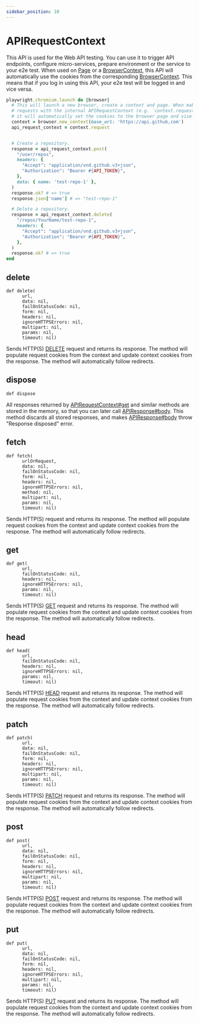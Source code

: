 ```yaml
---
sidebar_position: 10
---
```


# APIRequestContext

This API is used for the Web API testing. You can use it to trigger API endpoints, configure micro-services, prepare
environment or the service to your e2e test. When used on [Page](./page) or a [BrowserContext](./browser_context), this API will automatically use
the cookies from the corresponding [BrowserContext](./browser_context). This means that if you log in using this API, your e2e test will be
logged in and vice versa.

```ruby
playwright.chromium.launch do |browser|
  # This will launch a new browser, create a context and page. When making HTTP
  # requests with the internal APIRequestContext (e.g. `context.request` or `page.request`)
  # it will automatically set the cookies to the browser page and vise versa.
  context = browser.new_context(base_url: 'https://api.github,com')
  api_request_context = context.request


  # Create a repository.
  response = api_request_context.post(
    "/user/repos",
    headers: {
      "Accept": "application/vnd.github.v3+json",
      "Authorization": "Bearer #{API_TOKEN}",
    },
    data: { name: 'test-repo-1' },
  )
  response.ok? # => true
  response.json['name'] # => "test-repo-1"

  # Delete a repository.
  response = api_request_context.delete(
    "/repos/YourName/test-repo-1",
    headers: {
      "Accept": "application/vnd.github.v3+json",
      "Authorization": "Bearer #{API_TOKEN}",
    },
  )
  response.ok? # => true
end
```


## delete

```
def delete(
      url,
      data: nil,
      failOnStatusCode: nil,
      form: nil,
      headers: nil,
      ignoreHTTPSErrors: nil,
      multipart: nil,
      params: nil,
      timeout: nil)
```

Sends HTTP(S) [DELETE](https://developer.mozilla.org/en-US/docs/Web/HTTP/Methods/DELETE) request and returns its
response. The method will populate request cookies from the context and update context cookies from the response. The
method will automatically follow redirects.

## dispose

```
def dispose
```

All responses returned by [APIRequestContext#get](./api_request_context#get) and similar methods are stored in the memory, so that you
can later call [APIResponse#body](./api_response#body). This method discards all stored responses, and makes
[APIResponse#body](./api_response#body) throw "Response disposed" error.

## fetch

```
def fetch(
      urlOrRequest,
      data: nil,
      failOnStatusCode: nil,
      form: nil,
      headers: nil,
      ignoreHTTPSErrors: nil,
      method: nil,
      multipart: nil,
      params: nil,
      timeout: nil)
```

Sends HTTP(S) request and returns its response. The method will populate request cookies from the context and update
context cookies from the response. The method will automatically follow redirects.

## get

```
def get(
      url,
      failOnStatusCode: nil,
      headers: nil,
      ignoreHTTPSErrors: nil,
      params: nil,
      timeout: nil)
```

Sends HTTP(S) [GET](https://developer.mozilla.org/en-US/docs/Web/HTTP/Methods/GET) request and returns its response. The
method will populate request cookies from the context and update context cookies from the response. The method will
automatically follow redirects.

## head

```
def head(
      url,
      failOnStatusCode: nil,
      headers: nil,
      ignoreHTTPSErrors: nil,
      params: nil,
      timeout: nil)
```

Sends HTTP(S) [HEAD](https://developer.mozilla.org/en-US/docs/Web/HTTP/Methods/HEAD) request and returns its response.
The method will populate request cookies from the context and update context cookies from the response. The method will
automatically follow redirects.

## patch

```
def patch(
      url,
      data: nil,
      failOnStatusCode: nil,
      form: nil,
      headers: nil,
      ignoreHTTPSErrors: nil,
      multipart: nil,
      params: nil,
      timeout: nil)
```

Sends HTTP(S) [PATCH](https://developer.mozilla.org/en-US/docs/Web/HTTP/Methods/PATCH) request and returns its response.
The method will populate request cookies from the context and update context cookies from the response. The method will
automatically follow redirects.

## post

```
def post(
      url,
      data: nil,
      failOnStatusCode: nil,
      form: nil,
      headers: nil,
      ignoreHTTPSErrors: nil,
      multipart: nil,
      params: nil,
      timeout: nil)
```

Sends HTTP(S) [POST](https://developer.mozilla.org/en-US/docs/Web/HTTP/Methods/POST) request and returns its response.
The method will populate request cookies from the context and update context cookies from the response. The method will
automatically follow redirects.

## put

```
def put(
      url,
      data: nil,
      failOnStatusCode: nil,
      form: nil,
      headers: nil,
      ignoreHTTPSErrors: nil,
      multipart: nil,
      params: nil,
      timeout: nil)
```

Sends HTTP(S) [PUT](https://developer.mozilla.org/en-US/docs/Web/HTTP/Methods/PUT) request and returns its response. The
method will populate request cookies from the context and update context cookies from the response. The method will
automatically follow redirects.
